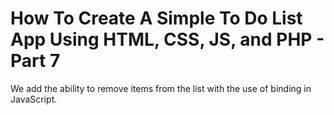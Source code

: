 # How To Create A Simple To Do List App Using HTML, CSS, JS, and PHP - Part 7

We add the ability to remove items from the list with the use of binding in JavaScript.